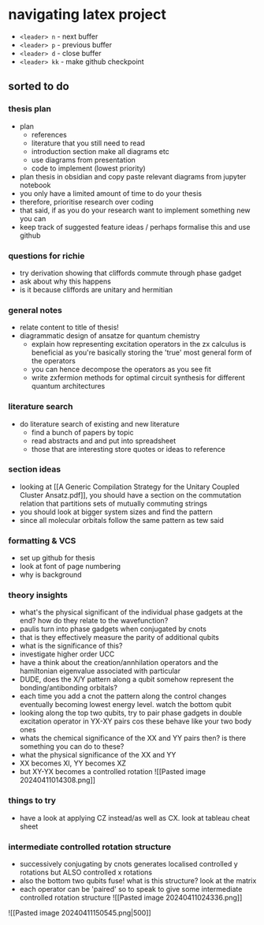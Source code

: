 # navigating latex project
- `<leader> n` - next buffer
- `<leader> p` - previous buffer
- `<leader> d` - close buffer
- `<leader> kk` - make github checkpoint

## sorted to do
### thesis plan
- plan
	- references 
	- literature that you still need to read
	- introduction section make all diagrams etc
	- use diagrams from presentation
	- code to implement (lowest priority)
- plan thesis in obsidian and copy paste relevant diagrams from jupyter notebook
- you only have a limited amount of time to do your thesis
- therefore, prioritise research over coding
- that said, if as you do your research want to implement something new you can
- keep track of suggested feature ideas / perhaps formalise this and use github

### questions for richie
- try derivation showing that cliffords commute through phase gadget
- ask about why this happens
- is it because cliffords are unitary and hermitian

### general notes
- relate content to title of thesis!
- diagrammatic design of ansatze for quantum chemistry
	- explain how representing excitation operators in the zx calculus is beneficial as you're basically storing the 'true' most general form of the operators
	- you can hence decompose the operators as you see fit
	- write zxfermion methods for optimal circuit synthesis for different quantum architectures

### literature search
- do literature search of existing and new literature
	- find a bunch of papers by topic
	- read abstracts and and put into spreadsheet
	- those that are interesting store quotes or ideas to reference


### section ideas
- looking at [[A Generic Compilation Strategy for the Unitary Coupled Cluster Ansatz.pdf]], you should have a section on the commutation relation that partitions sets of mutually commuting strings
- you should look at bigger system sizes and find the pattern
- since all molecular orbitals follow the same pattern as tew said

### formatting & VCS
- set up github for thesis
- look at font of page numbering
- why is background
### theory insights
- what's the physical significant of the individual phase gadgets at the end? how do they relate to the wavefunction?
- paulis turn into phase gadgets when conjugated by cnots  
- that is they effectively measure the parity of additional qubits  
- what is the significance of this?
- investigate higher order UCC
- have a think about the creation/annhilation operators and the hamiltonian eigenvalue associated with particular
- DUDE, does the X/Y pattern along a qubit somehow represent the bonding/antibonding orbitals?
- each time you add a cnot the pattern along the control changes eventually becoming lowest energy level. watch the bottom qubit
- looking along the top two qubits, try to pair phase gadgets in double excitation operator in YX-XY pairs cos these behave like your two body ones
- whats the chemical significance of the XX and YY pairs then? is there something you can do to these?
- what the physical significance of the XX and YY 
- XX becomes XI, YY becomes XZ
- but XY-YX becomes a controlled rotation
![[Pasted image 20240411014308.png]]


### things to try
- have a look at applying CZ instead/as well as CX. look at tableau cheat sheet

### intermediate controlled rotation structure
- successively conjugating by cnots generates localised controlled y rotations but ALSO controlled x rotations
- also the bottom two qubits fuse! what is this structure? look at the matrix 
- each operator can be 'paired' so to speak to give some intermediate controlled rotation structure
![[Pasted image 20240411024336.png]]

![[Pasted image 20240411150545.png|500]]
